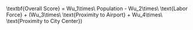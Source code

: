 \textbf{Overall Score} = Wu_1\times\ Population - Wu_2\times\ \text{Labor Force} + (Wu_3\times\ \text{Proximity to Airport} + Wu_4\times\ \text{Proximity to City Center})